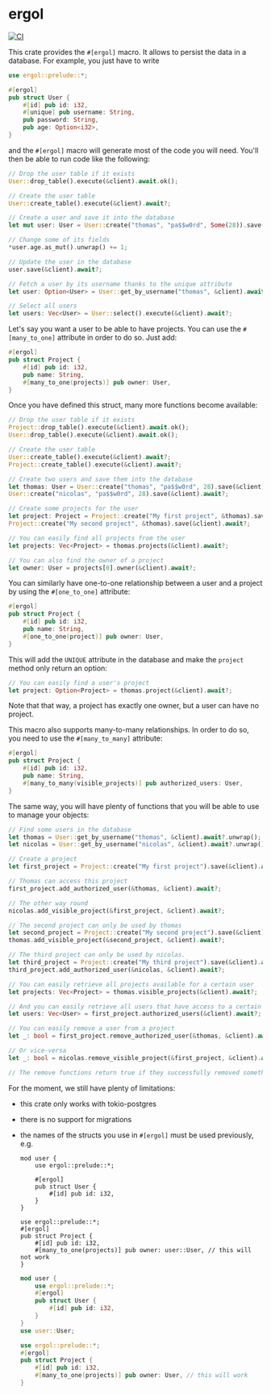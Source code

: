 # ergol

[![CI](https://github.com/polymny/ergol/workflows/build/badge.svg?branch=master&event=push)](https://github.com/polymny/ergol/actions?query=workflow%3Abuild)

This crate provides the `#[ergol]` macro. It allows to persist the data in a
database. For example, you just have to write

```rust
use ergol::prelude::*;

#[ergol]
pub struct User {
    #[id] pub id: i32,
    #[unique] pub username: String,
    pub password: String,
    pub age: Option<i32>,
}
```

and the `#[ergol]` macro will generate most of the code you will need. You'll
then be able to run code like the following:

```rust
// Drop the user table if it exists
User::drop_table().execute(&client).await.ok();

// Create the user table
User::create_table().execute(&client).await?;

// Create a user and save it into the database
let mut user: User = User::create("thomas", "pa$$w0rd", Some(28)).save(&client).await?;

// Change some of its fields
*user.age.as_mut().unwrap() += 1;

// Update the user in the database
user.save(&client).await?;

// Fetch a user by its username thanks to the unique attribute
let user: Option<User> = User::get_by_username("thomas", &client).await?;

// Select all users
let users: Vec<User> = User::select().execute(&client).await?;
```


Let's say you want a user to be able to have projects. You can use the
`#[many_to_one]` attribute in order to do so. Just add:

```rust
#[ergol]
pub struct Project {
    #[id] pub id: i32,
    pub name: String,
    #[many_to_one(projects)] pub owner: User,
}
```

Once you have defined this struct, many more functions become available:

```rust
// Drop the user table if it exists
Project::drop_table().execute(&client).await.ok();
User::drop_table().execute(&client).await.ok();

// Create the user table
User::create_table().execute(&client).await?;
Project::create_table().execute(&client).await?;

// Create two users and save them into the database
let thomas: User = User::create("thomas", "pa$$w0rd", 28).save(&client).await?;
User::create("nicolas", "pa$$w0rd", 28).save(&client).await?;

// Create some projects for the user
let project: Project = Project::create("My first project", &thomas).save(&client).await?;
Project::create("My second project", &thomas).save(&client).await?;

// You can easily find all projects from the user
let projects: Vec<Project> = thomas.projects(&client).await?;

// You can also find the owner of a project
let owner: User = projects[0].owner(&client).await?;
```

You can similarly have one-to-one relationship between a user and a project by
using the `#[one_to_one]` attribute:

```rust
#[ergol]
pub struct Project {
    #[id] pub id: i32,
    pub name: String,
    #[one_to_one(project)] pub owner: User,
}
```

This will add the `UNIQUE` attribute in the database and make the `project`
method only return an option:

```rust
// You can easily find a user's project
let project: Option<Project> = thomas.project(&client).await?;
```

Note that that way, a project has exactly one owner, but a user can have no
project.


This macro also supports many-to-many relationships. In order to do so, you
need to use the `#[many_to_many]` attribute:

```rust
#[ergol]
pub struct Project {
    #[id] pub id: i32,
    pub name: String,
    #[many_to_many(visible_projects)] pub authorized_users: User,
}
```

The same way, you will have plenty of functions that you will be able to use to
manage your objects:

```rust
// Find some users in the database
let thomas = User::get_by_username("thomas", &client).await?.unwrap();
let nicolas = User::get_by_username("nicolas", &client).await?.unwrap();

// Create a project
let first_project = Project::create("My first project").save(&client).await?;

// Thomas can access this project
first_project.add_authorized_user(&thomas, &client).await?;

// The other way round
nicolas.add_visible_project(&first_project, &client).await?;

// The second project can only be used by thomas
let second_project = Project::create("My second project").save(&client).await?;
thomas.add_visible_project(&second_project, &client).await?;

// The third project can only be used by nicolas.
let third_project = Project::create("My third project").save(&client).await?;
third_project.add_authorized_user(&nicolas, &client).await?;

// You can easily retrieve all projects available for a certain user
let projects: Vec<Project> = thomas.visible_projects(&client).await?;

// And you can easily retrieve all users that have access to a certain project
let users: Vec<User> = first_project.authorized_users(&client).await?;

// You can easily remove a user from a project
let _: bool = first_project.remove_authorized_user(&thomas, &client).await?;

// Or vice-versa
let _: bool = nicolas.remove_visible_project(&first_project, &client).await?;

// The remove functions return true if they successfully removed something.
```


For the moment, we still have plenty of limitations:

  - this crate only works with tokio-postgres
  - there is no support for migrations
  - the names of the structs you use in `#[ergol]` must be used previously, e.g.
    ```rust,ignore
    mod user {
        use ergol::prelude::*;

        #[ergol]
        pub struct User {
            #[id] pub id: i32,
        }
    }

    use ergol::prelude::*;
    #[ergol]
    pub struct Project {
        #[id] pub id: i32,
        #[many_to_one(projects)] pub owner: user::User, // this will not work
    }
    ```

    ```rust
    mod user {
        use ergol::prelude::*;
        #[ergol]
        pub struct User {
            #[id] pub id: i32,
        }
    }
    use user::User;

    use ergol::prelude::*;
    #[ergol]
    pub struct Project {
        #[id] pub id: i32,
        #[many_to_one(projects)] pub owner: User, // this will work
    }
    ```
